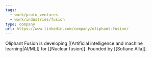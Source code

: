 ```yaml
---
tags:
  - work/proto_ventures
  - work/industries/fusion
type: company
url: https://www.linkedin.com/company/oliphant-fusion/
---
```

Oliphant Fusion is developing [[Artificial intelligence and machine learning|AI/ML]] for [[Nuclear fusion]]. Founded by [[Sofiane Alla]].